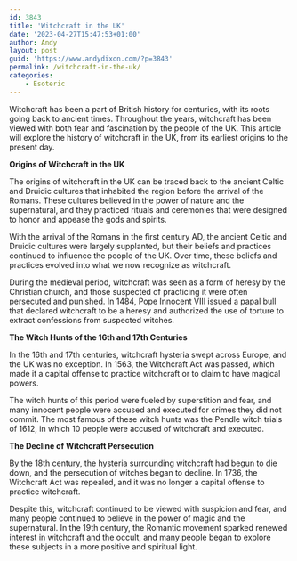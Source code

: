 ```yaml
---
id: 3843
title: 'Witchcraft in the UK'
date: '2023-04-27T15:47:53+01:00'
author: Andy
layout: post
guid: 'https://www.andydixon.com/?p=3843'
permalink: /witchcraft-in-the-uk/
categories:
    - Esoteric
---
```


Witchcraft has been a part of British history for centuries, with its roots going back to ancient times. Throughout the years, witchcraft has been viewed with both fear and fascination by the people of the UK. This article will explore the history of witchcraft in the UK, from its earliest origins to the present day.

**Origins of Witchcraft in the UK**

The origins of witchcraft in the UK can be traced back to the ancient Celtic and Druidic cultures that inhabited the region before the arrival of the Romans. These cultures believed in the power of nature and the supernatural, and they practiced rituals and ceremonies that were designed to honor and appease the gods and spirits.

With the arrival of the Romans in the first century AD, the ancient Celtic and Druidic cultures were largely supplanted, but their beliefs and practices continued to influence the people of the UK. Over time, these beliefs and practices evolved into what we now recognize as witchcraft.

During the medieval period, witchcraft was seen as a form of heresy by the Christian church, and those suspected of practicing it were often persecuted and punished. In 1484, Pope Innocent VIII issued a papal bull that declared witchcraft to be a heresy and authorized the use of torture to extract confessions from suspected witches.

**The Witch Hunts of the 16th and 17th Centuries**

In the 16th and 17th centuries, witchcraft hysteria swept across Europe, and the UK was no exception. In 1563, the Witchcraft Act was passed, which made it a capital offense to practice witchcraft or to claim to have magical powers.

The witch hunts of this period were fueled by superstition and fear, and many innocent people were accused and executed for crimes they did not commit. The most famous of these witch hunts was the Pendle witch trials of 1612, in which 10 people were accused of witchcraft and executed.

**The Decline of Witchcraft Persecution**

By the 18th century, the hysteria surrounding witchcraft had begun to die down, and the persecution of witches began to decline. In 1736, the Witchcraft Act was repealed, and it was no longer a capital offense to practice witchcraft.

Despite this, witchcraft continued to be viewed with suspicion and fear, and many people continued to believe in the power of magic and the supernatural. In the 19th century, the Romantic movement sparked renewed interest in witchcraft and the occult, and many people began to explore these subjects in a more positive and spiritual light.